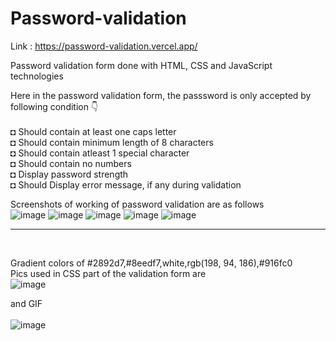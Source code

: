 # Password-validation

Link : https://password-validation.vercel.app/

Password validation form done with HTML, CSS and JavaScript technologies

Here in the password validation form, the passsword is only accepted by following condition 👇<br/><br/>
◘ Should contain at least one caps letter<br/>
◘ Should contain minimum length of 8 characters <br/>
◘ Should contain atleast 1 special character<br/>
◘ Should contain no numbers<br/>
◘ Display password strength<br/>
◘ Should Display error message, if any during validation<br/>


Screenshots of working of password validation are as follows<br/>
![image](https://user-images.githubusercontent.com/80317188/173224248-289bc74c-6975-4c08-9290-26548a6b6faa.png)
![image](https://user-images.githubusercontent.com/80317188/173224316-6bd74011-a751-45ae-a94e-051995e11f5b.png)
![image](https://user-images.githubusercontent.com/80317188/173224266-182f6fbb-41d9-4228-b397-afc132f81036.png)
![image](https://user-images.githubusercontent.com/80317188/173224295-2efacfdc-e488-4971-bd64-b28e22597b86.png)
![image](https://user-images.githubusercontent.com/80317188/173224640-5c671e06-2063-4f69-bdbd-b2f8b867a066.png)


--------------------------------------------------------------------------------------------

<br/>

Gradient colors of #2892d7,#8eedf7,white,rgb(198, 94, 186),#916fc0  <br/>
Pics used in CSS part of the validation form are <br/>
![image](https://user-images.githubusercontent.com/80317188/173224966-f8e9236f-b813-4698-b9f0-464787ffbb48.png)


and GIF<br/>
<br/>![image](https://user-images.githubusercontent.com/80317188/173224619-921c61b3-5444-46b9-9748-ff174d5068c8.png)





